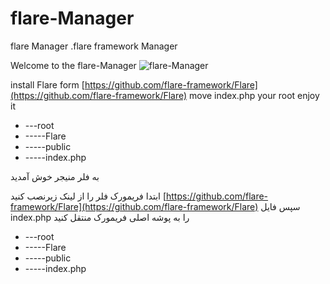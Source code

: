 # flare-Manager
flare Manager .flare framework Manager

Welcome to the flare-Manager
![flare-Manager](https://s21.picofile.com/file/8442744984/flarem.PNG)



install Flare form [https://github.com/flare-framework/Flare](https://github.com/flare-framework/Flare) move index.php your root 
enjoy it

* ---root
* -----Flare
* -----public
* -----index.php

به فلر منیجر خوش آمدید

ابتدا فریمورک فلر را از لینک زیرنصب کنید [https://github.com/flare-framework/Flare](https://github.com/flare-framework/Flare) سپس فایل index.php را به پوشه اصلی فریمورک منتقل کنید
* ---root
* -----Flare
* -----public
* -----index.php
